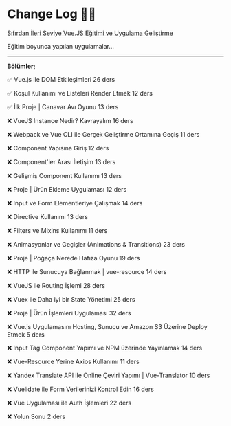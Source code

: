 # **Change Log** 📜📝

[Sıfırdan İleri Seviye Vue.JS Eğitimi ve Uygulama Geliştirme](https://www.udemy.com/course/sifirdan-ileri-seviye-vuejs-2-vuex-vue-router-egitim-seti/)

Eğitim boyunca yapılan uygulamalar...

---

**Bölümler;**



✅ Vue.js ile DOM Etkileşimleri
26 ders

✅ Koşul Kullanımı ve Listeleri Render Etmek
12 ders

✅ İlk Proje | Canavar Avı Oyunu
13 ders

❌ VueJS Instance Nedir? Kavrayalım
16 ders

❌ Webpack ve Vue CLI ile Gerçek Geliştirme Ortamına Geçiş
11 ders

❌ Component Yapısına Giriş
12 ders

❌ Component'ler Arası İletişim
13 ders

❌ Gelişmiş Component Kullanımı
13 ders

❌ Proje | Ürün Ekleme Uygulaması
12 ders

❌ Input ve Form Elementleriye Çalışmak
14 ders

❌ Directive Kullanımı
13 ders

❌ Filters ve Mixins Kullanımı
11 ders

❌ Animasyonlar ve Geçişler (Animations & Transitions)
23 ders

❌ Proje | Poğaça Nerede Hafıza Oyunu
19 ders

❌ HTTP ile Sunucuya Bağlanmak | vue-resource
14 ders

❌ VueJS ile Routing İşlemi
28 ders

❌ Vuex ile Daha iyi bir State Yönetimi
25 ders

❌ Proje | Ürün İşlemleri Uygulaması
32 ders

❌ Vue.js Uygulamasını Hosting, Sunucu ve Amazon S3 Üzerine Deploy Etmek
5 ders

❌ Input Tag Component Yapımı ve NPM üzerinde Yayınlamak
14 ders

❌ Vue-Resource Yerine Axios Kullanımı
11 ders

❌ Yandex Translate API ile Online Çeviri Yapımı | Vue-Translator
10 ders

❌ Vuelidate ile Form Verilerinizi Kontrol Edin
16 ders

❌ Vue Uygulaması ile Auth İşlemleri
22 ders

❌ Yolun Sonu
2 ders
